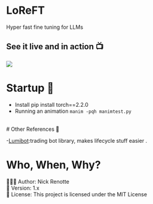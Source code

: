 # LoReFT
Hyper fast fine tuning for LLMs

## See it live and in action 📺
<img src="https://i.imgur.com/FaQH8rz.png"/>

# Startup 🚀
- Install pip install torch==2.2.0 
- Running an animation `manim -pqh manimtest.py`

</br>
# Other References 🔗

<p>-<a href="github.com/Lumiwealth/lumibot)">Lumibot</a>:trading bot library, makes lifecycle stuff easier .</p>

# Who, When, Why?

👨🏾‍💻 Author: Nick Renotte <br />
📅 Version: 1.x<br />
📜 License: This project is licensed under the MIT License </br>
